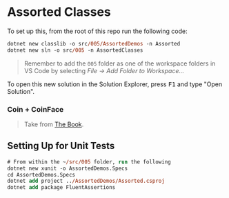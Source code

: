 # Assorted Classes

To set up this, from the root of this repo run the following code:

```ps
dotnet new classlib -o src/005/AssortedDemos -n Assorted
dotnet new sln -o src/005 -n AssortedClasses
```

> Remember to add the `005` folder as one of the workspace folders in VS Code by selecting *File -> Add Folder to Workspace...*

To open this new solution in the Solution Explorer, press <kbd>F1</kbd> and type "Open Solution".

### Coin + CoinFace

> Take from [The Book](https://programming-0101.github.io/TheBook/Topic/I/Examples/Coin.html).

## Setting Up for Unit Tests

```ps
# From within the ~/src/005 folder, run the following
dotnet new xunit -o AssortedDemos.Specs
cd AssortedDemos.Specs
dotnet add project ../AssortedDemos/Assorted.csproj
dotnet add package FluentAssertions
```
